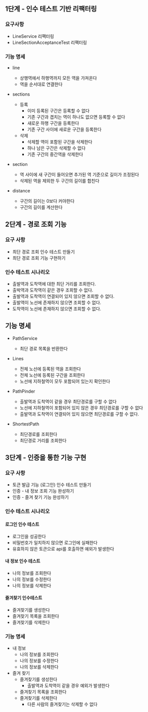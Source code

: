 ## 1단계 - 인수 테스트 기반 리팩터링

### 요구사항
* LineService 리팩터링
* LineSectionAcceptanceTest 리팩터링

### 기능 명세
* line
    *  상행역에서 하행역까지 모든 역을 가져온다
    * 역을 순서대로 연결한다
    
* sections
    * 등록
        * 이미 등록된 구간은 등록할 수 없다
        * 기존 구간과 겹치는 역이 하나도 없으면 등록할 수 없다
        * 새로운 하행 구간을 등록한다
        * 기존 구간 사이에 새로운 구간을 등록한다
    * 삭제
        * 삭제할 역이 포함된 구간을 삭제한다
        * 하나 남은 구간은 삭제할 수 없다
        * 기존 구간의 중간역을 삭제한다      
    
* section
    * 역 사이에 새 구간이 들어오면 추가된 역 기준으로 길이가 조정된다
    * 삭제된 역을 제외한 두 구간의 길이를 합친다
        
* distance
    * 구간의 길이는 0보다 커야한다
    * 구간의 길이를 계산한다
    
## 2단계 - 경로 조회 기능
### 요구 사항
* 최단 경로 조회 인수 테스트 만들기
* 최단 경로 조회 기능 구현하기

### 인수 테스트 시나리오
* 출발역과 도착역에 대한 최단 거리를 조회한다.
* 출박역과 도착역이 같은 경우 조회할 수 없다.
* 출발역과 도착역이 연결되어 있지 않으면 조회할 수 없다.
* 출발역이 노선에 존재하지 않으면 조회할 수 없다.
* 도착역이 노선에 존재하지 않으면 조회할 수 없다.

## 기능 명세
* PathService
    * 최단 경로 목록을 반환한다

*  Lines
    * 전체 노선에 등록된 역을 조회한다
    * 전체 노선에 등록된 구간을 조회한다
    * 노선에 지하철역이 모두 포함되어 있는지 확인한다
  
* PathPinder
    * 출발역과 도착역이 같을 경우 최단경로를 구할 수 없다
    * 노선에 지하철역이 포함되어 있지 않은 경우 최단경로를 구할 수 없다
    * 출발역과 도착역이 연결되어 있지 않으면 최단경로를 구할 수 없다.
  
* ShortestPath
    * 최단경로를 조회한다
    * 최단경로 거리를 조회한다
    
## 3단계 - 인증을 통한 기능 구현
### 요구 사항
* 토큰 발급 기능 (로그인) 인수 테스트 만들기
* 인증 - 내 정보 조회 기능 완성하기
* 인증 - 즐겨 찾기 기능 완성하기

### 인수 테스트 시나리오
#### 로그인 인수 테스트
* 로그인을 성공한다
* 비밀번호가 일치하지 않으면 로그인에 실패한다
* 유효하지 않은 토큰으로 api를 호출하면 예외가 발생한다
#### 내 정보 인수 테스트
* 나의 정보를 조회한다
* 나의 정보를 수정한다
* 나의 정보를 삭제한다
#### 즐겨찾기 인수테스트
* 즐겨찾기를 생성한다
* 즐겨찾기 목록을 조회한다
* 즐겨찾기를 삭제한다

### 기능 명세
* 내 정보
    * 나의 정보를 조회한다
    * 나의 정보를 수정한다
    * 나의 정보를 삭제한다
* 즐겨 찾기
  * 즐겨찾기를 생성한다
    * 출발역과 도착역이 같을 경우 예외가 발생한다
  * 즐겨찾기 목록을 조회한다
  * 즐겨찾기를 삭제한다
    * 다른 사람의 즐겨찾기는 삭제할 수 없다



   
